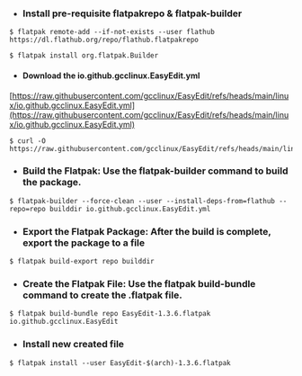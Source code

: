 - ### Install pre-requisite flatpakrepo & flatpak-builder
```
$ flatpak remote-add --if-not-exists --user flathub https://dl.flathub.org/repo/flathub.flatpakrepo
```
```
$ flatpak install org.flatpak.Builder
```
   
- #### Download the io.github.gcclinux.EasyEdit.yml
[https://raw.githubusercontent.com/gcclinux/EasyEdit/refs/heads/main/linux/io.github.gcclinux.EasyEdit.yml](https://raw.githubusercontent.com/gcclinux/EasyEdit/refs/heads/main/linux/io.github.gcclinux.EasyEdit.yml)      
   
```
$ curl -O https://raw.githubusercontent.com/gcclinux/EasyEdit/refs/heads/main/linux/io.github.gcclinux.EasyEdit.yml
```  

- ### Build the Flatpak: Use the flatpak-builder command to build the package.
```
$ flatpak-builder --force-clean --user --install-deps-from=flathub --repo=repo builddir io.github.gcclinux.EasyEdit.yml
```
- ### Export the Flatpak Package: After the build is complete, export the package to a file
```
$ flatpak build-export repo builddir
```
- ### Create the Flatpak File: Use the flatpak build-bundle command to create the .flatpak file.
```
$ flatpak build-bundle repo EasyEdit-1.3.6.flatpak io.github.gcclinux.EasyEdit
```
- ### Install new created file
```
$ flatpak install --user EasyEdit-$(arch)-1.3.6.flatpak
```